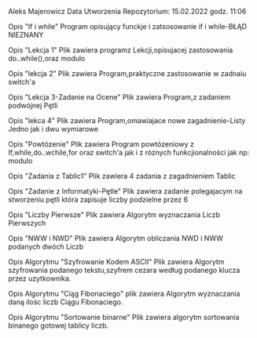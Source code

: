 Aleks Majerowicz 
Data Utworzenia Repozytorium: 15.02.2022 godz. 11:06

Opis "If i while"
	Program opisujący funckje i zatsosowanie if i while-BŁĄD NIEZNANY

Opis "Lekcja 1"
	Plik zawiera programz Lekcji,opisujacej zastosowania do..while(),oraz modulo

Opis "lekcja 2"
	Plik zawiera Program,praktyczne zastosowanie w zadnaiu switch'a

Opis "Lekcja 3-Zadanie na Ocene"
	Plik zawiera Program,z zadaniem podwójnej Pętli

Opis "lekca 4"
	Plik zawiera Program,omawiajace nowe zagadnienie-Listy Jedno jak i dwu wymiarowe

Opis "Powtózenie"
	Plik zawiera Program powtózeniowy z If,while,do..wchile,for oraz switch'a jak i z róznych funkcjionalności jak np: modulo

Opis "Zadania z Tablic1"
	Plik zawiera 4 zadania z zagadnieniem Tablic

Opis "Zadanie z Informatyki-Pętle"
	Plik zawiera zadanie polegajacym na stworzeniu pętli która zapisuje liczby podzielne przez 6

Opis "Liczby Pierwsze"
	Plik zawiera Algorytm wyznaczania Liczb Pierwszych

Opis "NWW i NWD"
	Plik zawiera Algorytm obliczania NWD i NWW podanych dwóch Liczb
	
Opis Algorytmu "Szyfrowanie Kodem ASCII"
	Plik zawiera Algorytm szyfrowania podanego tekstu,szyfrem cezara według podanego klucza przez uzytkownika.
	
Opis Algorytmu "Ciąg Fibonaciego"
	plik zawiera Algorytm wyznaczania daną ilośc liczb Ciągu Fibonaciego.
	
Opis Algorytmu "Sortowanie binarne"
	Plik zawiera algorytm sortowania binanego gotowej tablicy liczb.
	

